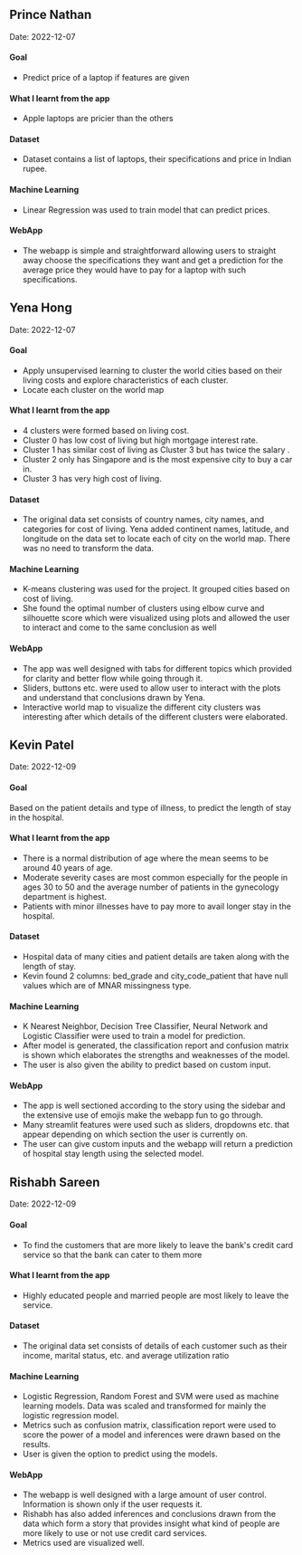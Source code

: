 ## Prince Nathan
Date: 2022-12-07

#### Goal 
- Predict price of a laptop if features are given

#### What I learnt from the app
- Apple laptops are pricier than the others

#### Dataset
 - Dataset contains a list of laptops, their specifications and price in Indian rupee.

#### Machine Learning
- Linear Regression was used to train model that can predict prices.

#### WebApp
- The webapp is simple and straightforward allowing users to straight away choose the specifications they want and get a prediction for the average price they would have to pay for a laptop with such specifications.

## Yena Hong
Date: 2022-12-07

#### Goal 
- Apply unsupervised learning to cluster the world cities based on their living costs and explore characteristics of each cluster.
- Locate each cluster on the world map

#### What I learnt from the app
- 4 clusters were formed based on living cost. 
- Cluster 0 has low cost of living but high mortgage interest rate.
- Cluster 1 has similar cost of living as Cluster 3 but has twice the salary .
- Cluster 2 only has Singapore and is the most expensive city to buy a car in.
- Cluster 3 has very high cost of living.

#### Dataset
 - The original data set consists of country names, city names, and categories for cost of living. Yena added continent names, latitude, and longitude on the data set to locate each of city on the world map. There was no need to transform the data.

#### Machine Learning
- K-means clustering was used for the project. It grouped cities based on cost of living.
- She found the optimal number of clusters using elbow curve and silhouette score which were visualized using plots and allowed the user to interact and come to the same conclusion as well

#### WebApp
- The app was well designed with tabs for different topics which provided for clarity and better flow while going through it.
- Sliders, buttons etc. were used to allow user to interact with the plots and understand that conclusions drawn by Yena.
- Interactive world map to visualize the different city clusters was interesting after which details of the different clusters were elaborated.

## Kevin Patel
Date: 2022-12-09

#### Goal 
Based on the patient details and type of illness, to predict the length of stay in the hospital.

#### What I learnt from the app
- There is a normal distribution of age where the mean seems to be around 40 years of age.
- Moderate severity cases are most common especially for the people in ages 30 to 50 and the average number of patients in the gynecology department is highest.
- Patients with minor illnesses have to pay more to avail longer stay in the hospital.

#### Dataset
- Hospital data of many cities and patient details are taken along with the length of stay.
- Kevin found 2 columns: bed_grade and city_code_patient that have null values which are of MNAR missingness type.

#### Machine Learning
- K Nearest Neighbor, Decision Tree Classifier, Neural Network and Logistic Classifier were used to train a model for prediction.
- After model is generated, the classification report and confusion matrix is shown which elaborates the strengths and weaknesses of the model.
- The user is also given the ability to predict based on custom input.

#### WebApp
- The app is well sectioned according to the story using the sidebar and the extensive use of emojis make the webapp fun to go through.
- Many streamlit features were used such as sliders, dropdowns etc. that appear depending on which section the user is currently on.
- The user can give custom inputs and the webapp will return a prediction of hospital stay length using the selected model.

## Rishabh Sareen
Date: 2022-12-09

#### Goal 
- To find the customers that are more likely to leave the bank's credit card service so that the bank can cater to them more

#### What I learnt from the app
- Highly educated people and married people are most likely to leave the service.

#### Dataset
 - The original data set consists of details of each customer such as their income, marital status, etc. and average utilization ratio

#### Machine Learning
- Logistic Regression, Random Forest and SVM were used as machine learning models. Data was scaled and transformed for mainly the logistic regression model.
- Metrics such as confusion matrix, classification report were used to score the power of a model and inferences were drawn based on the results.
- User is given the option to predict using the models.

#### WebApp
- The webapp is well designed with a large amount of user control. Information is shown only if the user requests it.
- Rishabh has also added inferences and conclusions drawn from the data which form a story that provides insight what kind of people are more likely to use or not use credit card services.
- Metrics used are visualized well.
